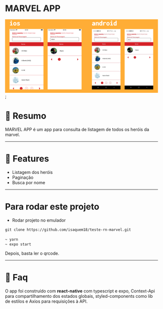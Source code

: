 # MARVEL APP


![''](./marvel_painel.png);


# **📌 Resumo**

MARVEL APP é um app para consulta de listagem de todos os heróis da marvel.

---

# **🚀 Features**

- Listagem dos heróis
- Paginação
- Busca por nome

---

# Para rodar este projeto

- Rodar projeto no emulador

```tsx
git clone https://github.com/isaquem18/teste-rn-marvel.git

~ yarn 
~ expo start
```

Depois, basta ler o qrcode.

---

# **📮 Faq**

O app foi construído com **react-native** com typescript e expo, Context-Api para compartilhamento dos estados globais, styled-components como lib de estilos e Axios para requisições à API.
